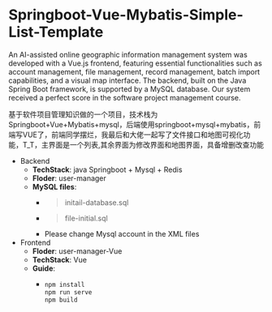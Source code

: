 
# Springboot-Vue-Mybatis-Simple-List-Template

An AI-assisted online geographic information management system was developed with a Vue.js frontend, featuring essential functionalities such as account management, file management, record management, batch import capabilities, and a visual map interface. The backend, built on the Java Spring Boot framework, is supported by a MySQL database. Our system received a perfect score in the software project management course.

基于软件项目管理知识做的一个项目，技术栈为Springboot+Vue+Mybatis+mysql，后端使用springboot+mysql+mybatis，前端写VUE了，前端同学摆烂，我最后和大佬一起写了文件接口和地图可视化功能，T_T，主界面是一个列表,其余界面为修改界面和地图界面，具备增删改查功能

* Backend
  * **TechStack**: java Springboot + Mysql + Redis
  * **Floder**: user-manager
  * **MySQL files**:
    * > initail-database.sql
    * > file-initial.sql
    * Please change Mysql account in the XML files
* Frontend
  * **Floder**: user-manager-Vue
  * **TechStack**: Vue
  * **Guide**:
    * ``` cmd
      npm install
      npm run serve
      npm build
      ```   
